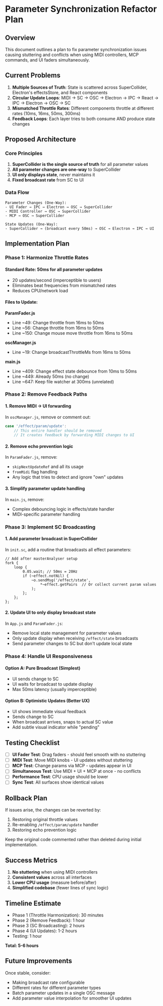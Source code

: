 # Parameter Synchronization Refactor Plan

## Overview
This document outlines a plan to fix parameter synchronization issues causing stuttering and conflicts when using MIDI controllers, MCP commands, and UI faders simultaneously.

## Current Problems
1. **Multiple Sources of Truth**: State is scattered across SuperCollider, Electron's effectsStore, and React components
2. **Circular Update Loops**: MIDI → SC → OSC → Electron → IPC → React → IPC → Electron → OSC → SC
3. **Mismatched Throttle Rates**: Different components throttle at different rates (10ms, 16ms, 50ms, 300ms)
4. **Feedback Loops**: Each layer tries to both consume AND produce state changes

## Proposed Architecture

### Core Principles
1. **SuperCollider is the single source of truth** for all parameter values
2. **All parameter changes are one-way** to SuperCollider
3. **UI only displays state**, never maintains it
4. **Fixed broadcast rate** from SC to UI

### Data Flow
```
Parameter Changes (One-Way):
- UI Fader → IPC → Electron → OSC → SuperCollider
- MIDI Controller → OSC → SuperCollider
- MCP → OSC → SuperCollider

State Updates (One-Way):
- SuperCollider → (broadcast every 50ms) → OSC → Electron → IPC → UI
```

## Implementation Plan

### Phase 1: Harmonize Throttle Rates

#### Standard Rate: 50ms for all parameter updates
- 20 updates/second (imperceptible to users)
- Eliminates beat frequencies from mismatched rates
- Reduces CPU/network load

#### Files to Update:

**ParamFader.js**
- Line ~49: Change throttle from 16ms to 50ms
- Line ~56: Change throttle from 16ms to 50ms  
- Line ~150: Change mouse move throttle from 16ms to 50ms

**oscManager.js**
- Line ~19: Change broadcastThrottleMs from 16ms to 50ms

**main.js**
- Line ~409: Change effect state debounce from 10ms to 50ms
- Line ~449: Already 50ms (no change)
- Line ~647: Keep file watcher at 300ms (unrelated)

### Phase 2: Remove Feedback Paths

#### 1. Remove MIDI → UI forwarding
In `oscManager.js`, remove or comment out:
```javascript
case '/effect/param/update':
    // This entire handler should be removed
    // It creates feedback by forwarding MIDI changes to UI
```

#### 2. Remove echo prevention logic
In `ParamFader.js`, remove:
- `skipNextUpdateRef` and all its usage
- `fromMidi` flag handling
- Any logic that tries to detect and ignore "own" updates

#### 3. Simplify parameter update handling
In `main.js`, remove:
- Complex debouncing logic in effects/state handler
- MIDI-specific parameter handling

### Phase 3: Implement SC Broadcasting

#### 1. Add parameter broadcast in SuperCollider
In `init.sc`, add a routine that broadcasts all effect parameters:
```supercollider
// Add after masterAnalyser setup
fork {
    loop {
        0.05.wait; // 50ms = 20Hz
        if (~effect.notNil) {
            ~o.sendMsg('/effect/state', 
                *~effect.getPairs  // Or collect current param values
            );
        };
    };
};
```

#### 2. Update UI to only display broadcast state
In `App.js` and `ParamFader.js`:
- Remove local state management for parameter values
- Only update display when receiving `/effect/state` broadcasts
- Send parameter changes to SC but don't update local state

### Phase 4: Handle UI Responsiveness

#### Option A: Pure Broadcast (Simplest)
- UI sends change to SC
- UI waits for broadcast to update display
- Max 50ms latency (usually imperceptible)

#### Option B: Optimistic Updates (Better UX)
- UI shows immediate visual feedback
- Sends change to SC
- When broadcast arrives, snaps to actual SC value
- Add subtle visual indicator while "pending"

## Testing Checklist

- [ ] **UI Fader Test**: Drag faders - should feel smooth with no stuttering
- [ ] **MIDI Test**: Move MIDI knobs - UI updates without stuttering
- [ ] **MCP Test**: Change params via MCP - updates appear in UI
- [ ] **Simultaneous Test**: Use MIDI + UI + MCP at once - no conflicts
- [ ] **Performance Test**: CPU usage should be lower
- [ ] **Sync Test**: All surfaces show identical values

## Rollback Plan

If issues arise, the changes can be reverted by:
1. Restoring original throttle values
2. Re-enabling `/effect/param/update` handler
3. Restoring echo prevention logic

Keep the original code commented rather than deleted during initial implementation.

## Success Metrics

1. **No stuttering** when using MIDI controllers
2. **Consistent values** across all interfaces
3. **Lower CPU usage** (measure before/after)
4. **Simplified codebase** (fewer lines of sync logic)

## Timeline Estimate

- Phase 1 (Throttle Harmonization): 30 minutes
- Phase 2 (Remove Feedback): 1 hour
- Phase 3 (SC Broadcasting): 2 hours
- Phase 4 (UI Updates): 1-2 hours
- Testing: 1 hour

**Total: 5-6 hours**

## Future Improvements

Once stable, consider:
- Making broadcast rate configurable
- Different rates for different parameter types
- Batch parameter updates in a single OSC message
- Add parameter value interpolation for smoother UI updates
